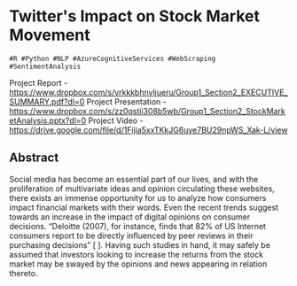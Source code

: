 # Twitter's Impact on Stock Market Movement

```
#R #Python #NLP #AzureCognitiveServices #WebScraping #SentimentAnalysis
```

Project Report - https://www.dropbox.com/s/vrkkkbhnvljueru/Group1_Section2_EXECUTIVE_SUMMARY.pdf?dl=0
Project Presentation - https://www.dropbox.com/s/zz0qstii308b5wb/Group1_Section2_StockMarketAnalysis.pptx?dl=0
Project Video - https://drive.google.com/file/d/1Fijia5xxTKkJG6uve7BU29npWS_Xak-L/view

## Abstract

Social media has become an essential part of our lives, and with the proliferation of multivariate ideas and opinion circulating these websites, there exists an immense opportunity for us to analyze how consumers impact financial markets with their words. Even the recent trends suggest towards an increase in the impact of digital opinions on consumer decisions. “Deloitte (2007), for instance, finds that 82% of US Internet consumers report to be directly influenced by peer reviews in their purchasing decisions” [ ]. Having such studies in hand, it may safely be assumed that investors looking to increase the returns from the stock market may be swayed by the opinions and news appearing in relation thereto.
